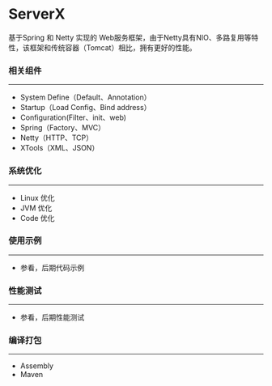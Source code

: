 # ServerX

基于Spring 和 Netty 实现的 Web服务框架，由于Netty具有NIO、多路复用等特性，该框架和传统容器（Tomcat）相比，拥有更好的性能。

### 相关组件
----------
* System Define（Default、Annotation）
* Startup（Load Config、Bind address）
* Configuration(Filter、init、web)
* Spring（Factory、MVC）
* Netty（HTTP、TCP）
* XTools（XML、JSON）

### 系统优化
----------
* Linux 优化
* JVM 优化
* Code 优化

### 使用示例
----------
+ 参看，后期代码示例
  
### 性能测试
----------
+ 参看，后期性能测试
  
### 编译打包
----------
+ Assembly
+ Maven
